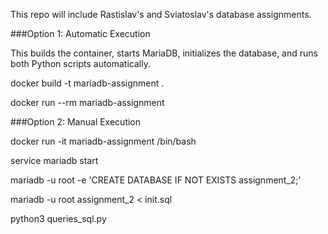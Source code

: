 This repo will include Rastislav's and Sviatoslav's database assignments.


###Option 1: Automatic Execution

This builds the container, starts MariaDB, initializes the database, and runs both Python scripts automatically.


docker build -t mariadb-assignment .

docker run --rm mariadb-assignment



###Option 2: Manual Execution

docker run -it mariadb-assignment /bin/bash

service mariadb start

mariadb -u root -e 'CREATE DATABASE IF NOT EXISTS assignment_2;'

mariadb -u root assignment_2 < init.sql

python3 queries_sql.py
